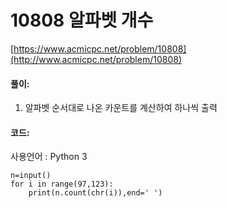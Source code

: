 # 10808 알파벳 개수

[https://www.acmicpc.net/problem/10808](http://www.acmicpc.net/problem/10808)

#### **풀이:**
1. 알파벳 순서대로 나온 카운트를 계산하여 하나씩 출력

#### **코드:**
사용언어 : Python 3
```
n=input()
for i in range(97,123):
    print(n.count(chr(i)),end=' ')
```
